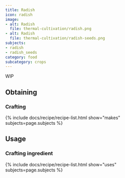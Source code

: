 ```yaml
---
title: Radish
icon: radish
image:
- alt: Radish
  file: thermal-cultivation/radish.png
- alt: Radish
  file: thermal-cultivation/radish-seeds.png
subjects: 
- radish
- radish_seeds
category: food
subcategory: crops
---
```


WIP

Obtaining
---------

### Crafting
{% include docs/recipe/recipe-list.html show="makes" subjects=page.subjects %}

Usage
-----

### Crafting ingredient
{% include docs/recipe/recipe-list.html show="uses" subjects=page.subjects %}